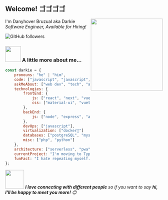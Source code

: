 <h2>Welcome! ゴゴゴゴ</h2>

<img align='right' src="https://www.workifit.com/blog/static/1e69b64e49b07e5068e951002ceb316c/0_K2WLMTExLyida7OR.gif" width="230">
<p>I'm Danyhover Bruzual aka Darkie <br> 
<em>Software Engineer, Available for Hiring! <!--<a href="https://giving.agency/es/">Giving Agency</a> -->
</em>
</p>

<!-- ![Twitter Follow](https://img.shields.io/twitter/follow/misteranmol?label=Follow) -->
<!-- [![Linkedin: thaianebraga](https://img.shields.io/badge/-anmol-blue?style=flat-square&logo=Linkedin&logoColor=white&link=https://www.linkedin.com/in/anmol-p-singh/)](https://www.linkedin.com/in/anmol-p-singh/) -->
![GitHub followers](https://img.shields.io/github/followers/DarkChimu?label=Follow&style=social)
<!--![](https://visitor-badge.glitch.me/badge?page_id=DarkChimu.DarkChimu)-->
<!--![Waka Readme](https://github.com/DarkChimu/Darkchimu/workflows/Waka%20Readme/badge.svg) -->

### <img src="https://media.giphy.com/media/VgCDAzcKvsR6OM0uWg/giphy.gif" width="50"> A little more about me...  

```javascript
const darkie = {
    pronouns: "he" | "him",
    code: ["javascript", "javascript", "c#", "python"],
    askMeAbout: ["web dev", "tech", "app dev", "game dev", "machine learning"],
    technologies: {
        frontEnd: {
            js: ["react", "next", "vue", "nuxt", "react native"],
            css: ["material-ui", "vuetify", "bootstrap", "bulma"]
        },
        backEnd: {
            js: ["node", "express", "adonis"]
        },
        devOps: ["javascript"],
        virtualization: ["docker🐳"]
        databases: ["postgreSQL", "mysql", "sqlite", "redis"],
        misc: ["php", "python"]
    },
    architecture: ["serverless", "pwa", "spa"],
    currentProject: "I'm moving to Typescript right now",
    funFact: "I hate repeating myself. Muda (It's useless) - Giorno Giovanna"
};
```

<img src="https://media.giphy.com/media/LnQjpWaON8nhr21vNW/giphy.gif" width="60"> <em><b>I love connecting with different people</b> so if you want to say <b>hi, I'll be happy to meet you more!</b> 😊</em>
